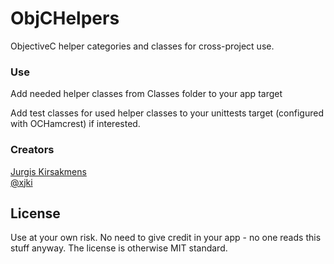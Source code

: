 ObjCHelpers
===========

ObjectiveC helper categories and classes for cross-project use.

### Use

Add needed helper classes from Classes folder to your app target

Add test classes for used helper classes to your unittests target (configured with OCHamcrest) if interested.

### Creators

[Jurgis Kirsakmens](http://github.com/xjki)  
[@xjki](https://twitter.com/xjki)

## License

Use at your own risk. No need to give credit in your app - no one reads this stuff anyway. 
The license is otherwise MIT standard.